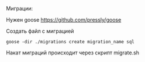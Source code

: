 Миграции:

Нужен goose https://github.com/pressly/goose

Создать файл с миграцией

```shell
gоose -dir ./migrations create migration_name sql
```

Накат миграций происходит через скрипт migrate.sh
